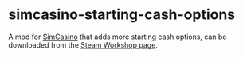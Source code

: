 # simcasino-starting-cash-options

A mod for [SimCasino](https://store.steampowered.com/app/1158420/SimCasino/) that adds more starting cash options, can be downloaded from the [Steam Workshop page](https://steamcommunity.com/sharedfiles/filedetails/?id=2583596487).
